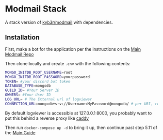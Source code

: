 # Modmail Stack

A stack version of [kyb3r/modmail](https://github.com/kyb3r/modmail/) with dependencies.

## Installation

First, make a bot for the application per the instructions on the [Main Modmail Repo](https://github.com/kyb3r/modmail/wiki/Installation)

Then clone locally and create `.env` with the following contents:

```bash
MONGO_INITDB_ROOT_USERNAME=root
MONGO_INITDB_ROOT_PASSWORD=yourpassword
TOKEN= #your discord bot token
DATABASE_TYPE=mongodb
GUILD_ID= #Your Server ID
OWNERS= #Your User ID
LOG_URL= # The External url of logviewer
CONNECTION_URL=mongodb+srv://Username:MyPassword@mongodb/ # per URI, replace username and mypassword with connection details to the db. Can also replace with an external db
```

By default logviewer is accessible at 127.0.0.1:8000, you probably want to put this behind a reverse proxy like [caddy](https://registry.hub.docker.com/_/caddy)


Then run `docker-compose up -d` to bring it up, then continue past step 5.11 of the [Main Guide](https://github.com/kyb3r/modmail/wiki/Installation-(cont.)#6-modmail)
